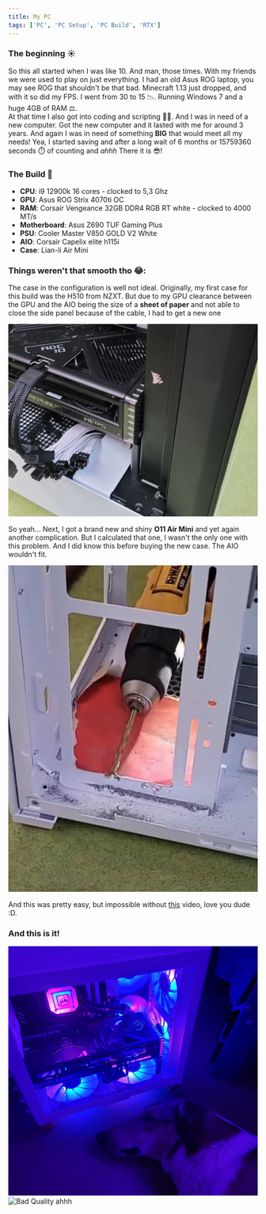 ```yaml
---
title: My PC
tags: ['PC', 'PC Setup', 'PC Build', 'RTX']
---
```


### The beginning ☀️

So this all started when I was like 10. And man, those times. With my friends we were used to play on just everything. I had an old Asus ROG laptop, you may see ROG that shouldn't be that bad. Minecraft 1.13 just dropped, and with it so did my FPS. I went from 30 to 15 📉. Running Windows 7 and a huge 4GB of RAM ⚖️. <br />
At that time I also got into coding and scripting 👨‍💻. And I was in need of a new computer. Got the new computer and it lasted with me for around 3 years. And again I was in need of something **BIG** that would meet all my needs! Yea, I started saving and after a long wait of 6 months or 15759360 seconds ⏱️ of counting and *ahhh* There it is 😎! 

### The Build 🧭
* **CPU**: i9 12900k 16 cores - clocked to 5,3 Ghz
* **GPU**: Asus ROG Strix 4070ti OC
* **RAM**: Corsair Vengeance 32GB DDR4 RGB RT white - clocked to 4000 MT/s
* **Motherboard**: Asus Z690 TUF Gaming Plus
* **PSU**: Cooler Master V850 GOLD V2 White
* **AIO**: Corsair Capelix elite h115i
* **Case**: Lian-li Air Mini

### Things weren't that smooth tho 😂:
The case in the configuration is well not ideal. Originally, my first case for this build was the H510 from NZXT. But due to my GPU clearance between the GPU and the AIO being the size of a **sheet of paper** and not able to close the side panel because of the cable, I had to get a new one <br />

![PC](/index/PC/gpu.jpg) <br />

So yeah... Next, I got a brand new and shiny **O11 Air Mini** and yet again another complication. But I calculated that one, I wasn't the only one with this problem. And I did know this before buying the new case. The AIO wouldn't fit. <br />

![Problem](/index/PC/solved.png) <br />

And this was pretty easy, but impossible without [this](https://www.youtube.com/watch?v=fnhjMb_ozb0) video, love you dude :D.

### And this is it!

![Bad Quality ahhh](/index/PC/beauty.jpg)
![Bad Quality ahhh](/index/PC/pc.gif)


